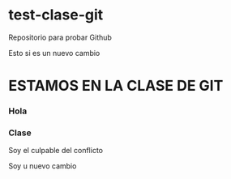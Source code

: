 # test-clase-git
Repositorio para probar Github


Esto si es un nuevo cambio

# ESTAMOS EN LA CLASE DE GIT

### Hola
### Clase 


Soy el culpable del conflicto


Soy u nuevo cambio

